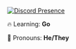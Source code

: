 [![Discord Presence](https://lanyard-profile-readme.vercel.app/api/202556225160871936)](https://discord.com/users/202556225160871936)
<!--
**ItsCryptic/ItsCryptic** is a ✨ _special_ ✨ repository because its `README.md` (this file) appears on your GitHub profile.

Here are some ideas to get you started:

- 🔭 I’m currently working on ...
- 🌱 I’m currently learning ...
- 👯 I’m looking to collaborate on ...
- 🤔 I’m looking for help with ...
- 💬 Ask me about ...
- 📫 How to reach me: ...
- 😄 Pronouns: ...
- ⚡ Fun fact: ...
-->

🔥 Learning: **Go**

🥰 Pronouns: **He/They**
